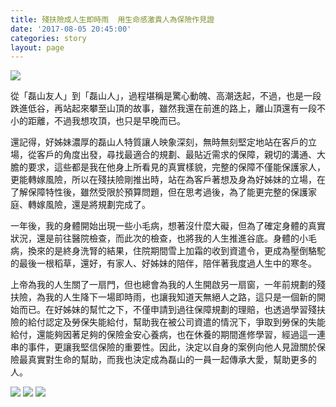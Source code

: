 ```yaml
---
title: 殘扶險成人生即時雨  用生命感激貴人為保險作見證
date: '2017-08-05 20:45:00'
categories: story
layout: page
---
```


![](https://www2.leishan.com.tw/pic/insurance/story/005/005-1.jpg)

從「磊山友人」到「磊山人」，過程堪稱是驚心動魄、高潮迭起，不過，也是一段跌進低谷，再站起來攀至山頂的故事，雖然我還在前進的路上，離山頂還有一段不小的距離，不過我想攻頂，也只是早晚而已。

還記得，好姊妹濃厚的磊山人特質讓人映象深刻，無時無刻堅定地站在客戶的立場，從客戶的角度出發，尋找最適合的規劃、最貼近需求的保障，親切的溝通、大膽的要求，這些都是我在他身上所看見的真實樣貌，完整的保障不僅能保護家人，更能轉嫁風險，所以在殘扶險剛推出時，站在為客戶著想及身為好姊妹的立場，在了解保障特性後，雖然受限於預算問題，但在思考過後，為了能更完整的保護家庭、轉嫁風險，還是將規劃完成了。

一年後，我的身體開始出現一些小毛病，想著沒什麼大礙，但為了確定身體的真實狀況，還是前往醫院檢查，而此次的檢查，也將我的人生推進谷底。身體的小毛病，換來的是終身洗腎的結果，住院期間雪上加霜的收到資遣令，更成為壓倒駱駝的最後一根稻草，還好，有家人、好姊妹的陪伴，陪伴著我度過人生中的寒冬。

上帝為我的人生關了一扇門，但也總會為我的人生開啟另一扇窗，一年前規劃的殘扶險，為我的人生降下一場即時雨，也讓我知道天無絕人之路，這只是一個新的開始而已。在好姊妹的幫忙之下，不僅申請到過往保障規劃的理賠，也透過學習殘扶險的給付認定及勞保失能給付，幫助我在被公司資遣的情況下，爭取到勞保的失能給付，還能夠因著足夠的保險金安心養病，也在休養的期間進修學習，經過這一連串的事件，更讓我堅信保險的重要性。因此，決定以自身的案例向他人見證關於保險最真實對生命的幫助，而我也決定成為磊山的一員一起傳承大愛，幫助更多的人。

![](https://www2.leishan.com.tw/pic/insurance/story/005/005-2.jpg)
![](https://www2.leishan.com.tw/pic/insurance/story/005/005-3.jpg)
![](https://www2.leishan.com.tw/pic/insurance/story/005/005-4.jpg)